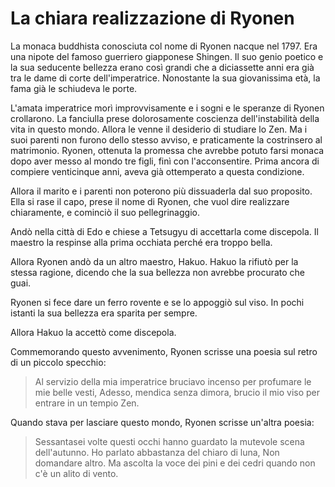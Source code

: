 # La chiara realizzazione di Ryonen

La monaca buddhista conosciuta col nome di Ryonen nacque nel 1797. Era una nipote del famoso guerriero giapponese Shingen. Il suo genio poetico e la sua seducente bellezza erano così grandi che a diciassette anni era già tra le dame di corte dell'imperatrice. Nonostante la sua giovanissima età, la fama già le schiudeva le porte.

L'amata imperatrice morì improvvisamente e i sogni e le speranze di Ryonen crollarono. La fanciulla prese dolorosamente coscienza dell'instabilità della vita in questo mondo. Allora le venne il desiderio di studiare lo Zen. Ma i suoi parenti non furono dello stesso avviso, e praticamente la costrinsero al matrimonio. Ryonen, ottenuta la promessa che avrebbe potuto farsi monaca dopo aver messo al mondo tre figli, finì con l'acconsentire. Prima ancora di compiere venticinque anni, aveva già ottemperato a questa condizione.

Allora il marito e i parenti non poterono più dissuaderla dal suo proposito. Ella si rase il capo, prese il nome di Ryonen, che vuol dire realizzare chiaramente, e cominciò il suo pellegrinaggio.

Andò nella città di Edo e chiese a Tetsugyu di accettarla come discepola. Il maestro la respinse alla prima occhiata perché era troppo bella.

Allora Ryonen andò da un altro maestro, Hakuo. Hakuo la rifiutò per la stessa ragione, dicendo che la sua bellezza non avrebbe procurato che guai.

Ryonen si fece dare un ferro rovente e se lo appoggiò sul viso. In pochi istanti la sua bellezza era sparita per sempre.

Allora Hakuo la accettò come discepola.

Commemorando questo avvenimento, Ryonen scrisse una poesia sul retro di un piccolo specchio:

> Al servizio della mia imperatrice bruciavo incenso per profumare le mie belle vesti,
> Adesso, mendica senza dimora, brucio il mio viso per entrare in un tempio Zen.

Quando stava per lasciare questo mondo, Ryonen scrisse un'altra poesia:

> Sessantasei volte questi occhi hanno guardato la mutevole scena dell'autunno.
> Ho parlato abbastanza del chiaro di luna,
> Non domandare altro.
> Ma ascolta la voce dei pini e dei cedri quando non c'è un alito di vento.
